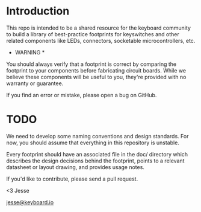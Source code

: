 # Introduction

This repo is intended to be a shared resource for the keyboard community to build a library of best-practice footprints for keyswitches and other related components like LEDs, connectors, socketable microcontrollers, etc.

* WARNING * 

You should always verify that a footprint is correct by comparing the footprint to your components before fabricating circuit boards. While we believe these components will be useful to you, they're provided with no warranty or guarantee. 

If you find an error or mistake, please open a bug on GitHub. 


# TODO

We need to develop some naming conventions and design standards. For now, you should assume that everything in this repository is unstable.

Every footprint should have an associated file in the doc/ directory which describes the design decisions behind the footprint, points to a relevant datasheet or layout drawing, and provides usage notes.

If you'd like to contribute, please send a pull request. 

<3 Jesse

jesse@keyboard.io

